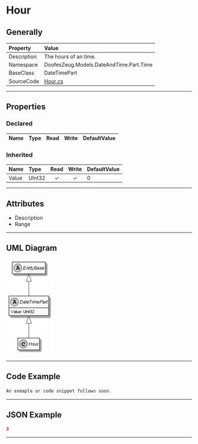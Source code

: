 ﻿# Hour

## Generally

|Property|Value|
|:-|:-|
|Description|The hours of an time.|
|Namespace|DoofesZeug.Models.DateAndTime.Part.Time|
|BaseClass|DateTimePart|
|SourceCode|[Hour.cs](../../../../DoofesZeug.Library/Src/Models/DateAndTime/Part/Time/Hour.cs)|

---

## Properties

### Declared

|Name|Type|Read|Write|DefaultValue|
|:---|:---|:--:|:---:|:-----------|

### Inherited

|Name|Type|Read|Write|DefaultValue|
|:---|:---|:--:|:---:|:-----------|
|Value|UInt32|&#x2713;|&#x2713;|0|

---

## Attributes

- Description
- Range

---

## UML Diagram

![Hour.png](./Hour.png "Hour")

---

## Code Example

```cs
An exmaple or code snippet follows soon.
```

---

## JSON Example

```json
3
```

---


